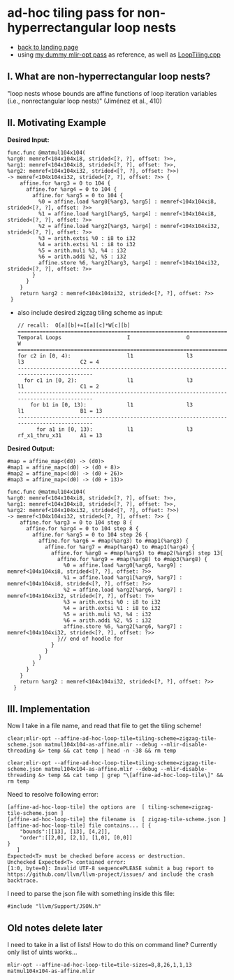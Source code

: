 # ad-hoc tiling pass for non-hyperrectangular loop nests

- [back to landing page](README.md)
- using [my dummy mlir-opt pass](https://github.com/EmilySillars/llvm-project-pistachio/tree/learn-llvm/EMILY-NOTES/add-dummy-pass#avocado-add-a-hello-world-pass-to-mlir-opt) as reference, as well as [LoopTiling.cpp](https://github.com/EmilySillars/llvm-project-pistachio/blob/tiling/mlir/lib/Dialect/Affine/Transforms/LoopTiling.cpp)

## I. What are non-hyperrectangular loop nests?

"loop nests whose bounds are affine functions of loop iteration variables (i.e., nonrectangular loop nests)" (Jiménez et al., 410)

## II. Motivating Example

**Desired Input:**

```
func.func @matmul104x104(
%arg0: memref<104x104xi8, strided<[?, ?], offset: ?>>, 
%arg1: memref<104x104xi8, strided<[?, ?], offset: ?>>, 
%arg2: memref<104x104xi32, strided<[?, ?], offset: ?>>) 
-> memref<104x104xi32, strided<[?, ?], offset: ?>> {
    affine.for %arg3 = 0 to 104 {
      affine.for %arg4 = 0 to 104 {
        affine.for %arg5 = 0 to 104 {
          %0 = affine.load %arg0[%arg3, %arg5] : memref<104x104xi8, strided<[?, ?], offset: ?>>
          %1 = affine.load %arg1[%arg5, %arg4] : memref<104x104xi8, strided<[?, ?], offset: ?>>
          %2 = affine.load %arg2[%arg3, %arg4] : memref<104x104xi32, strided<[?, ?], offset: ?>>
          %3 = arith.extsi %0 : i8 to i32
          %4 = arith.extsi %1 : i8 to i32
          %5 = arith.muli %3, %4 : i32
          %6 = arith.addi %2, %5 : i32
          affine.store %6, %arg2[%arg3, %arg4] : memref<104x104xi32, strided<[?, ?], offset: ?>>
        }
      }
    }
    return %arg2 : memref<104x104xi32, strided<[?, ?], offset: ?>>
 }
```

+ also include desired zigzag tiling scheme as input:

  ```
  // recall:  O[a][b]+=I[a][c]*W[c][b]
  ===========================================================================================
  Temporal Loops                     I                  O                  W                  
  ===========================================================================================
  for c2 in [0, 4):                  l1                 l3                 l3                  C2 = 4
  -------------------------------------------------------------------------------------------
    for c1 in [0, 2):                l1                 l3                 l1                  C1 = 2
  -------------------------------------------------------------------------------------------
      for b1 in [0, 13):             l1                 l3                 l1                  B1 = 13
  -------------------------------------------------------------------------------------------
        for a1 in [0, 13):           l1                 l3                 rf_x1_thru_x31      A1 = 13
  ```

**Desired Output:**

```
#map = affine_map<(d0) -> (d0)>
#map1 = affine_map<(d0) -> (d0 + 8)>
#map2 = affine_map<(d0) -> (d0 + 26)>
#map3 = affine_map<(d0) -> (d0 + 13)>

func.func @matmul104x104(
%arg0: memref<104x104xi8, strided<[?, ?], offset: ?>>, 
%arg1: memref<104x104xi8, strided<[?, ?], offset: ?>>, 
%arg2: memref<104x104xi32, strided<[?, ?], offset: ?>>) 
-> memref<104x104xi32, strided<[?, ?], offset: ?>> {
    affine.for %arg3 = 0 to 104 step 8 {
      affine.for %arg4 = 0 to 104 step 8 {
        affine.for %arg5 = 0 to 104 step 26 {
          affine.for %arg6 = #map(%arg3) to #map1(%arg3) {
            affine.for %arg7 = #map(%arg4) to #map1(%arg4) {
              affine.for %arg8 = #map(%arg5) to #map2(%arg5) step 13{ 
                affine.for %arg9 = #map(%arg8) to #map3(%arg8) {
                  %0 = affine.load %arg0[%arg6, %arg9] : memref<104x104xi8, strided<[?, ?], offset: ?>>
                  %1 = affine.load %arg1[%arg9, %arg7] : memref<104x104xi8, strided<[?, ?], offset: ?>>
                  %2 = affine.load %arg2[%arg6, %arg7] : memref<104x104xi32, strided<[?, ?], offset: ?>>
                  %3 = arith.extsi %0 : i8 to i32
                  %4 = arith.extsi %1 : i8 to i32
                  %5 = arith.muli %3, %4 : i32
                  %6 = arith.addi %2, %5 : i32
                  affine.store %6, %arg2[%arg6, %arg7] : memref<104x104xi32, strided<[?, ?], offset: ?>>
                }// end of hoodle for
              }
            }
          }
        }
      }
    }
    return %arg2 : memref<104x104xi32, strided<[?, ?], offset: ?>>
  }
```

## III. Implementation

Now I take in a file name, and read that file to get the tiling scheme!

```
clear;mlir-opt --affine-ad-hoc-loop-tile=tiling-scheme=zigzag-tile-scheme.json matmul104x104-as-affine.mlir --debug --mlir-disable-threading &> temp && cat temp | head -n -38 && rm temp
```



````
clear;mlir-opt --affine-ad-hoc-loop-tile=tiling-scheme=zigzag-tile-scheme.json matmul104x104-as-affine.mlir --debug --mlir-disable-threading &> temp && cat temp | grep "\[affine-ad-hoc-loop-tile\]" && rm temp
````

Need to resolve following error:

```
[affine-ad-hoc-loop-tile] the options are  [ tiling-scheme=zigzag-tile-scheme.json ]
[affine-ad-hoc-loop-tile] the filename is  [ zigzag-tile-scheme.json ]
[affine-ad-hoc-loop-tile] file contains... [ {
    "bounds":[[13], [13], [4,2]],
    "order":[[2,0], [2,1], [1,0], [0,0]]
}
   ]
Expected<T> must be checked before access or destruction.
Unchecked Expected<T> contained error:
[1:0, byte=0]: Invalid UTF-8 sequencePLEASE submit a bug report to https://github.com/llvm/llvm-project/issues/ and include the crash backtrace.
```



I need to parse the json file with something inside this file: 

```
#include "llvm/Support/JSON.h"
```



## Old notes delete later

I need to take in a list of lists! How to do this on command line? Currently only list of uints works...

```
mlir-opt --affine-ad-hoc-loop-tile=tile-sizes=8,8,26,1,1,13 matmul104x104-as-affine.mlir 
```

